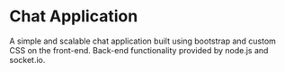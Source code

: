 # Chat Application #

A simple and scalable chat application built using bootstrap and custom CSS on the front-end. Back-end functionality provided by node.js and socket.io.
